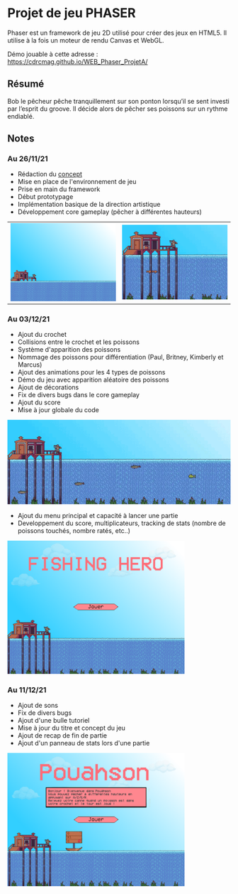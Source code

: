 # Projet de jeu PHASER

Phaser est un framework de jeu 2D utilisé pour créer des jeux en HTML5. Il utilise à la fois un moteur de rendu Canvas et WebGL.

Démo jouable à cette adresse : 
https://cdrcmag.github.io/WEB_Phaser_ProjetA/

## Résumé

Bob le pêcheur pêche tranquillement sur son ponton lorsqu’il se sent investi par l’esprit du groove. Il décide alors de pêcher ses poissons sur un rythme endiablé.

## Notes

### Au 26/11/21
- Rédaction du <a href="Captures/Maggay_Web_ProjetPhaser.pdf">concept</a>
- Mise en place de l'environnement de jeu
- Prise en main du framework
- Début prototypage
- Implémentation basique de la direction artistique
- Développement core gameplay (pêcher à différentes hauteurs)

<table>
	<tr>
		<td><img src="Captures/screenshot_1.PNG" width="400"></td>
		<td><img src="Captures/fishing_gif_1.gif" width="400"></td>
	</tr>
</table>


### Au 03/12/21
- Ajout du crochet 
- Collisions entre le crochet et les poissons
- Système d'apparition des poissons 
- Nommage des poissons pour différentiation (Paul, Britney, Kimberly et Marcus)
- Ajout des animations pour les 4 types de poissons
- Démo du jeu avec apparition aléatoire des poissons
- Ajout de décorations
- Fix de divers bugs dans le core gameplay
- Ajout du score
- Mise à jour globale du code

<img src="Captures/phaserfish.gif" width = "800">

- Ajout du menu principal et capacité à lancer une partie
- Developpement du score, multiplicateurs, tracking de stats (nombre de poissons touchés, nombre ratés, etc..)

<img src="Captures/screenshot_2.PNG" width="400">

### Au 11/12/21
- Ajout de sons
- Fix de divers bugs
- Ajout d'une bulle tutoriel
- Mise à jour du titre et concept du jeu
- Ajout de recap de fin de partie
- Ajout d'un panneau de stats lors d'une partie

<img src="Captures/screenshot_4.PNG" width="400">